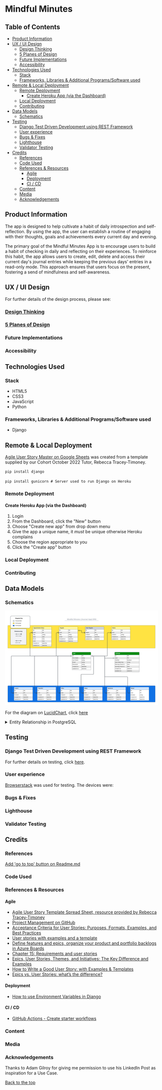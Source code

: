<!-- omit from toc -->
# Mindful Minutes

<!-- omit from toc -->
## Table of Contents
- [Product Information](#product-information)
- [UX / UI Design](#ux--ui-design)
  - [Design Thinking](#design-thinking)
  - [5 Planes of Design](#5-planes-of-design)
  - [Future Implementations](#future-implementations)
  - [Accessibility](#accessibility)
- [Technologies Used](#technologies-used)
  - [Stack](#stack)
  - [Frameworks, Libraries \& Additional Programs/Software used](#frameworks-libraries--additional-programssoftware-used)
- [Remote \& Local Deployment](#remote--local-deployment)
  - [Remote Deployment](#remote-deployment)
    - [Create Heroku App (via the Dashboard)](#create-heroku-app-via-the-dashboard)
  - [Local Deployment](#local-deployment)
  - [Contributing](#contributing)
- [Data Models](#data-models)
  - [Schematics](#schematics)
- [Testing](#testing)
  - [Django Test Driven Development using REST Framework](#django-test-driven-development-using-rest-framework)
  - [User experience](#user-experience)
  - [Bugs \& Fixes](#bugs--fixes)
  - [Lighthouse](#lighthouse)
  - [Validator Testing](#validator-testing)
- [Credits](#credits)
  - [References](#references)
  - [Code Used](#code-used)
  - [References \& Resources](#references--resources)
    - [Agile](#agile)
    - [Deployment](#deployment)
    - [CI / CD](#ci--cd)
  - [Content](#content)
  - [Media](#media)
  - [Acknowledgements](#acknowledgements)

## Product Information

The app is designed to help cultivate a habit of daily introspection and self-reflection. By using the app, the user can establish a routine of engaging with their thoughts, goals and achievements every current day and evening.

The primary goal of the Mindful Minutes App is to encourage users to build a habit of checking in daily and reflecting on their experiences. To reinforce this habit, the app allows users to create, edit, delete and access their current day's journal entries while keeping the previous days' entries in a read-only mode. This approach ensures that users focus on the present, fostering a send of mindfulness and self-awareness.

## UX / UI Design

For further details of the design process, please see:

### [Design Thinking](docs/ui-ux/design-thinking/design-thinking.md)

### [5 Planes of Design](docs/ui-ux/five-planes/five-planes.md)

### Future Implementations

### Accessibility

## Technologies Used

### Stack

- HTML5
- CSS3
- JavaScript
- Python

### Frameworks, Libraries & Additional Programs/Software used

- Django

## Remote & Local Deployment

[Agile User Story Master on Google Sheets](https://docs.google.com/spreadsheets/d/1AhkEDuU5mDY9n6TMRGyk5BchJ2ijZUxiFlvbauW9HUE/edit?usp=sharing) was created from a template supplied by our Cohort October 2022 Tutor, Rebecca Tracey-Timoney.

```shell
pip install django

pip install gunicorn # Server used to run Django on Heroku
```

### Remote Deployment

#### Create Heroku App (via the Dashboard)

1. Login
2. From the Dashboard, click the "New" button
3. Choose "Create new app" from drop down menu
4. Give the app a unique name, it *must* be unique otherwise Heroku complains
5. Choose the region appropriate to you
6. Click the "Create app" button

### Local Deployment

### Contributing

## Data Models
### Schematics

![Mindful Minutes ERD - Database ER diagram (crow's foot)](docs/media/images/mm_erd.png)

For the diagram on [LucidChart](https://lucid.app), click [here](https://lucid.app/documents/view/eceb8ec6-75f3-4138-9efa-b05138d3aad4)


<details>
  <summary>Entity Relationship in PostgreSQL</summary>

  ```sql
  CREATE TABLE "user" (
    "id" PK,
    "first_name" string,
    "last_name" string,
    "email" string,
    "password" string,
    "created_on" datetime,
    "updated_on" datetime
  );

  CREATE TABLE "optimise" (
    "id" PK,
    "user" FK,
    "content" string,
    "created_on" datetime,
    "updated_on" datetime,
    CONSTRAINT "FK_optimise.user"
      FOREIGN KEY ("user")
        REFERENCES "user"("id")
  );

  CREATE TABLE "notes" (
    "id" PK,
    "user" FK,
    "content" string,
    "created_on" datetime,
    "updated_on" datetime,
    CONSTRAINT "FK_notes.user"
      FOREIGN KEY ("user")
        REFERENCES "user"("id")
  );

  CREATE TABLE "thankful" (
    "id" PK,
    "user" FK,
    "content" string,
    "created_on" datetime,
    "updated_on" datetime,
    CONSTRAINT "FK_thankful.user"
      FOREIGN KEY ("user")
        REFERENCES "user"("id")
  );

  CREATE TABLE "settings" (
    "id" PK,
    "user" FK,
    "verified" boolean,
    "start_week_day" string,
    "morning_check_in" time,
    "evening_check_in" time,
    "created_on" datetime,
    "updated_on" datetime
  );

  CREATE TABLE "targets" (
    "id" PK,
    "user" FK,
    "title" string,
    "order" integer,
    "created_on" datetime,
    "updated_on" datetime,
    CONSTRAINT "FK_targets.user"
      FOREIGN KEY ("user")
        REFERENCES "user"("id")
  );

  CREATE TABLE "sub_targets" (
    "id" PK,
    "target" FK,
    "content" string,
    "created_on" datetime,
    "updated_on" datetime,
    CONSTRAINT "FK_sub_targets.target"
      FOREIGN KEY ("target")
        REFERENCES "targets"("id")
  );

  CREATE TABLE "wins" (
    "id" PK,
    "user" FK,
    "content" string,
    "created_on" datetime,
    "updated_on" datetime,
    CONSTRAINT "FK_wins.user"
      FOREIGN KEY ("user")
        REFERENCES "User"("id")
  );

  CREATE TABLE "ideas" (
    "id" PK,
    "user" FK,
    "content" string,
    "created_on" datetime,
    "updated_on" datetime,
    CONSTRAINT "FK_ideas.user"
      FOREIGN KEY ("user")
        REFERENCES "user"("id")
  );

  CREATE TABLE "learnt" (
    "id" PK,
    "user" FK,
    "content" string,
    "created_on" datetime,
    "updated_on" datetime,
    CONSTRAINT "FK_learnt.user"
      FOREIGN KEY ("user")
        REFERENCES "user"("id")
  );

  CREATE TABLE "appointment_diary" (
    "id" PK,
    "user" FK,
    "title" string,
    "date" date,
    "from" time,
    "until" time,
    "created_on" datetime,
    "updated_on" datetime,
    CONSTRAINT "FK_appointment_diary.user"
      FOREIGN KEY ("user")
        REFERENCES "user"("id")
  );


  CREATE TABLE "mood" (
    "id" PK,
    "user" FK,
    "emotion" string,
    "created_on" datetime,
    "updated_on" datetime
  );
  ```
</details>

## Testing

### Django Test Driven Development using REST Framework

For further details on testing, click [here](docs/testing/testing.md).

### User experience

[Browserstack](https://www.browserstack.com) was used for testing. The devices were:

### Bugs & Fixes

### Lighthouse

### Validator Testing

## Credits

### References
[Add 'go to top' button on Readme.md](https://github.com/orgs/community/discussions/42712)

### Code Used

### References & Resources


#### Agile

- [Agile User Story Template Spread Sheet, resource provided by Rebecca Tracey-Timoney](https://docs.google.com/spreadsheets/d/1E87iXrwStqmuy0DatpK8e-pD3ygBqotS91npelTbVVs/edit?usp=sharing)
- [Project Management on GitHub](https://www.topcoder.com/thrive/articles/project-management-on-github)
- [Acceptance Criteria for User Stories: Purposes, Formats, Examples, and Best Practices](https://www.altexsoft.com/blog/business/acceptance-criteria-purposes-formats-and-best-practices/)
- [User stories with examples and a template](https://www.atlassian.com/agile/project-management/user-stories)
- [Define features and epics, organize your product and portfolio backlogs in Azure Boards](https://learn.microsoft.com/en-us/azure/devops/boards/backlogs/define-features-epics?view=azure-devops&tabs=agile-process)
- [Chapter 15: Requirements and user stories](https://www.agilebusiness.org/dsdm-project-framework/requirements-and-user-stories.html)
- [Epics, User Stories, Themes, and Initiatives: The Key Difference and Examples](https://www.altamira.ai/blog/difference-between-epics-vs-user-stories/)
- [How to Write a Good User Story: with Examples & Templates](https://stormotion.io/blog/how-to-write-a-good-user-story-with-examples-templates/)
- [Epics vs. User Stories: what’s the difference?](https://www.delibr.com/post/epics-vs-user-stories-whats-the-difference)

#### Deployment

- [How to use Environment Variables in Django](https://codinggear.blog/django-environment-variables/)

#### CI / CD

- [GitHub Actions - Create starter workflows](https://docs.github.com/en/actions/using-workflows/creating-starter-workflows-for-your-organization)

### Content

### Media

### Acknowledgements

Thanks to Adam Gilroy for giving me permission to use his LinkedIn Post as inspiration for a Use Case.

[Back to the top](#mindful-minutes)
